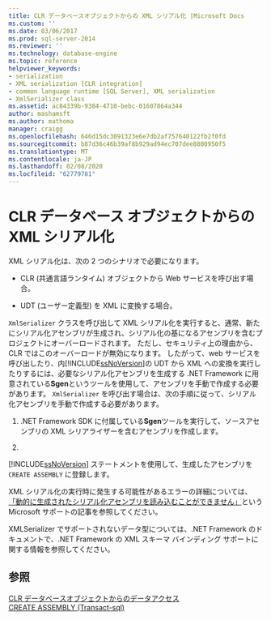 ```yaml
---
title: CLR データベースオブジェクトからの XML シリアル化 |Microsoft Docs
ms.custom: ''
ms.date: 03/06/2017
ms.prod: sql-server-2014
ms.reviewer: ''
ms.technology: database-engine
ms.topic: reference
helpviewer_keywords:
- serialization
- XML serialization [CLR integration]
- common language runtime [SQL Server], XML serialization
- XmlSerializer class
ms.assetid: ac84339b-9384-4710-bebc-01607864a344
author: mashamsft
ms.author: mathoma
manager: craigg
ms.openlocfilehash: 646d15dc3091323e6e7db2af757640122fb2f0fd
ms.sourcegitcommit: b87d36c46b39af8b929ad94ec707dee8800950f5
ms.translationtype: MT
ms.contentlocale: ja-JP
ms.lasthandoff: 02/08/2020
ms.locfileid: "62779781"
---
```

# <a name="xml-serialization-from-clr-database-objects"></a>CLR データベース オブジェクトからの XML シリアル化
  XML シリアル化は、次の 2 つのシナリオで必要になります。  
  
-   CLR (共通言語ランタイム) オブジェクトから Web サービスを呼び出す場合。  
  
-   UDT (ユーザー定義型) を XML に変換する場合。  
  
 
  `XmlSerializer` クラスを呼び出して XML シリアル化を実行すると、通常、新たにシリアル化アセンブリが生成され、シリアル化の基になるアセンブリを含むプロジェクトにオーバーロードされます。 ただし、セキュリティ上の理由から、CLR ではこのオーバーロードが無効になります。 したがって、web サービスを呼び出したり、内[!INCLUDE[ssNoVersion](../../includes/ssnoversion-md.md)]の UDT から XML への変換を実行したりするには、必要なシリアル化アセンブリを生成する .NET Framework に用意されている**Sgen**というツールを使用して、アセンブリを手動で作成する必要があります。 
  `XmlSerializer` を呼び出す場合は、次の手順に従って、シリアル化アセンブリを手動で作成する必要があります。  
  
1.  .NET Framework SDK に付属している**Sgen**ツールを実行して、ソースアセンブリの XML シリアライザーを含むアセンブリを作成します。  
  
2.  
  [!INCLUDE[ssNoVersion](../../includes/ssnoversion-md.md)] ステートメントを使用して、生成したアセンブリを `CREATE ASSEMBLY` に登録します。  
  
 XML シリアル化の実行時に発生する可能性があるエラーの詳細については、 [「動的に生成されたシリアル化アセンブリを読み込むことができません」](https://support.microsoft.com/kb/913668)という Microsoft サポートの記事を参照してください。  
  
 XMLSerializer でサポートされないデータ型については、.NET Framework のドキュメントで、.NET Framework の XML スキーマ バインディング サポートに関する情報を参照してください。  
  
## <a name="see-also"></a>参照  
 [CLR データベースオブジェクトからのデータアクセス](../../relational-databases/clr-integration/data-access/data-access-from-clr-database-objects.md)   
 [CREATE ASSEMBLY &#40;Transact-sql&#41;](/sql/t-sql/statements/create-assembly-transact-sql)  
  
  
